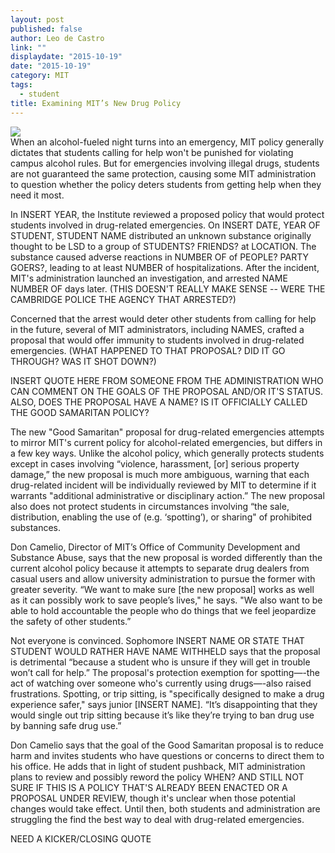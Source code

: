 ```yaml
---
layout: post
published: false
author: Leo de Castro
link: ""
displaydate: "2015-10-19"
date: "2015-10-19"
category: MIT
tags: 
  - student
title: Examining MIT’s New Drug Policy
---
```


![](http://www.collegebound.net/blog/wp-content/uploads/2011/05/shutterstock_71425363.jpg)	
When an alcohol-fueled night turns into an emergency, MIT policy generally dictates that students calling for help won't be punished for violating campus alcohol rules. But for emergencies involving illegal drugs, students are not guaranteed the same protection, causing some MIT administration to question whether the policy deters students from getting help when they need it most.

In INSERT YEAR, the Institute reviewed a proposed policy that would protect students involved in drug-related emergencies. On INSERT DATE, YEAR OF STUDENT,  STUDENT NAME distributed an unknown substance originally thought to be LSD to a group of STUDENTS? FRIENDS? at LOCATION. The substance caused adverse reactions in NUMBER OF of PEOPLE? PARTY GOERS?, leading to at least NUMBER of hospitalizations. After the incident, MIT's administration launched an investigation, and arrested NAME NUMBER OF days later. (THIS DOESN'T REALLY MAKE SENSE -- WERE THE CAMBRIDGE POLICE THE AGENCY THAT ARRESTED?)

Concerned that the arrest would deter other students from calling for help in the future, several of MIT administrators, including NAMES, crafted a proposal  that would offer immunity to students involved in drug-related emergencies. (WHAT HAPPENED TO THAT PROPOSAL? DID IT GO THROUGH? WAS IT SHOT DOWN?)

INSERT QUOTE HERE FROM SOMEONE FROM THE ADMINISTRATION WHO CAN COMMENT ON THE GOALS OF THE PROPOSAL AND/OR IT'S STATUS. ALSO, DOES THE PROPOSAL HAVE A NAME? IS IT OFFICIALLY CALLED THE GOOD SAMARITAN POLICY?

The new "Good Samaritan" proposal for drug-related emergencies attempts to mirror MIT's current policy for alcohol-related emergencies, but differs in a few key ways. Unlike the alcohol policy, which generally protects students except in cases involving “violence, harassment, [or] serious property damage,” the new proposal is much more ambiguous, warning that each drug-related incident will be individually reviewed by MIT to determine if it warrants "additional administrative or disciplinary action.” The new proposal also does not protect students in circumstances involving “the sale, distribution, enabling the use of (e.g. ‘spotting’), or sharing" of prohibited substances.

Don Camelio, Director of MIT’s Office of Community Development and Substance Abuse, says that the new proposal is worded differently than the current alcohol policy because it attempts to separate drug dealers from casual users and allow university administration to pursue the former with greater severity. “We want to make sure [the new proposal] works as well as it can possibly work to save people’s lives," he says. "We also want to be able to hold accountable the people who do things that we feel jeopardize the safety of other students.” 

Not everyone is convinced. Sophomore INSERT NAME OR STATE THAT STUDENT WOULD RATHER HAVE NAME WITHHELD says that the proposal is detrimental “because a student who is unsure if they will get in trouble won’t call for help.” The proposal's protection exemption for spotting—-the act of watching over someone who's currently using drugs—-also raised frustrations. Spotting, or trip sitting, is "specifically designed to make a drug experience safer," says junior [INSERT NAME]. “It’s disappointing that they would single out trip sitting because it’s like they’re trying to ban drug use by banning safe drug use.”

Don Camelio says that the goal of the Good Samaritan proposal is to reduce harm and invites students who have questions or concerns to direct them to his office. He adds that in light of student pushback, MIT administration plans to review and possibly reword the policy WHEN? AND STILL NOT SURE IF THIS IS A POLICY THAT'S ALREADY BEEN ENACTED OR A PROPOSAL UNDER REVIEW, though it's unclear when those potential changes would take effect. Until then, both students and administration are struggling the find the best way to deal with drug-related emergencies.  

NEED A KICKER/CLOSING QUOTE

